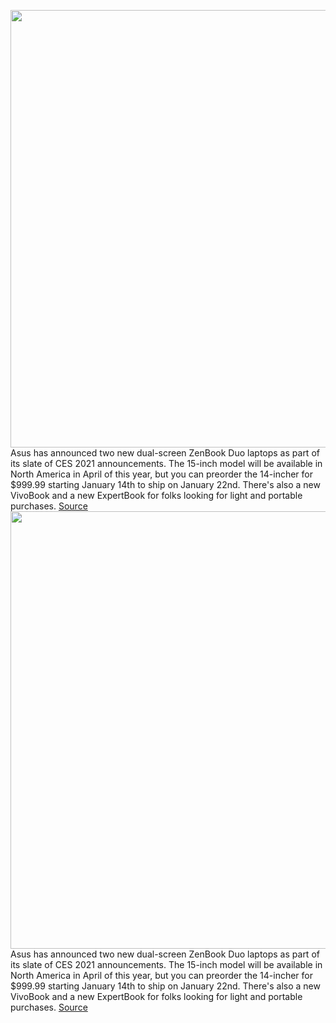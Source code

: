 <img src='https://cdn.vox-cdn.com/thumbor/8uyC13jSPSSre_WwNmEC205a3Ik=/0x0:9451x6321/1200x800/filters:focal(3970x2405:5482x3917)/cdn.vox-cdn.com/uploads/chorus_image/image/68662344/ZenBook_Pro_Duo_15_OLED_UX582_Scenario_photo_02.0.jpg' width='700px' /><br/>
Asus has announced two new dual-screen ZenBook Duo laptops as part of its slate of CES 2021 announcements. The 15-inch model will be available in North America in April of this year, but you can preorder the 14-incher for $999.99 starting January 14th to ship on January 22nd. There's also a new VivoBook and a new ExpertBook for folks looking for light and portable purchases.
<a href='https://www.theverge.com/2021/1/13/22228946/asus-zenbook-duo-vivobook-laptops-preorder-date-ces'> Source <a/><img src='https://cdn.vox-cdn.com/thumbor/8uyC13jSPSSre_WwNmEC205a3Ik=/0x0:9451x6321/1200x800/filters:focal(3970x2405:5482x3917)/cdn.vox-cdn.com/uploads/chorus_image/image/68662344/ZenBook_Pro_Duo_15_OLED_UX582_Scenario_photo_02.0.jpg' width='700px' /><br/>
Asus has announced two new dual-screen ZenBook Duo laptops as part of its slate of CES 2021 announcements. The 15-inch model will be available in North America in April of this year, but you can preorder the 14-incher for $999.99 starting January 14th to ship on January 22nd. There's also a new VivoBook and a new ExpertBook for folks looking for light and portable purchases.
<a href='https://www.theverge.com/2021/1/13/22228946/asus-zenbook-duo-vivobook-laptops-preorder-date-ces'> Source <a/>